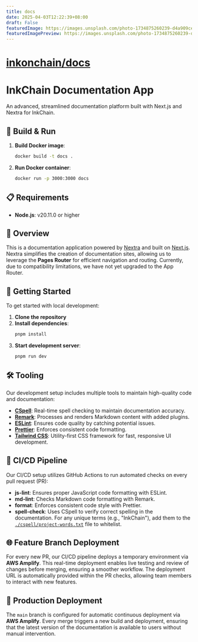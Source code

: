 ```yaml
---
title: docs
date: 2025-04-03T12:22:39+08:00
draft: False
featuredImage: https://images.unsplash.com/photo-1734875260239-d4a909ce0dbc?ixid=M3w0NjAwMjJ8MHwxfHJhbmRvbXx8fHx8fHx8fDE3NDM2NTQwOTJ8&ixlib=rb-4.0.3
featuredImagePreview: https://images.unsplash.com/photo-1734875260239-d4a909ce0dbc?ixid=M3w0NjAwMjJ8MHwxfHJhbmRvbXx8fHx8fHx8fDE3NDM2NTQwOTJ8&ixlib=rb-4.0.3
---
```


# [inkonchain/docs](https://github.com/inkonchain/docs)

# InkChain Documentation App

An advanced, streamlined documentation platform built with Next.js and Nextra for InkChain.

## 🚀 Build & Run

1. **Build Docker image**:
   ```bash
   docker build -t docs .
   ```

2. **Run Docker container**:
   ```bash
   docker run -p 3000:3000 docs
   ```

## 📋 Requirements

* **Node.js**: v20.11.0 or higher

## 📖 Overview

This is a documentation application powered by [Nextra](https://nextra.site/) and built on [Next.js](https://nextjs.org/). Nextra simplifies the creation of documentation sites, allowing us to leverage the **Pages Router** for efficient navigation and routing. Currently, due to compatibility limitations, we have not yet upgraded to the App Router.

## 🏁 Getting Started

To get started with local development:

1. **Clone the repository**
2. **Install dependencies**:
   ```bash
   pnpm install
   ```
3. **Start development server**:
   ```bash
   pnpm run dev
   ```

## 🛠 Tooling

Our development setup includes multiple tools to maintain high-quality code and documentation:

* **[CSpell](https://cspell.org/)**: Real-time spell checking to maintain documentation accuracy.
* **[Remark](https://remark.js.org/)**: Processes and renders Markdown content with added plugins.
* **[ESLint](https://eslint.org/)**: Ensures code quality by catching potential issues.
* **[Prettier](https://prettier.io/)**: Enforces consistent code formatting.
* **[Tailwind CSS](https://tailwindcss.com/)**: Utility-first CSS framework for fast, responsive UI development.

## 🚦 CI/CD Pipeline

Our CI/CD setup utilizes GitHub Actions to run automated checks on every pull request (PR):

* **js-lint**: Ensures proper JavaScript code formatting with ESLint.
* **md-lint**: Checks Markdown code formatting with Remark.
* **format**: Enforces consistent code style with Prettier.
* **spell-check**: Uses CSpell to verify correct spelling in the documentation. For any unique terms (e.g., "InkChain"), add them to the [`./cspell/project-words.txt`](./cspell/project-words.txt) file to whitelist.

## 🌐 Feature Branch Deployment

For every new PR, our CI/CD pipeline deploys a temporary environment via **AWS Amplify**. This real-time deployment enables live testing and review of changes before merging, ensuring a smoother workflow. The deployment URL is automatically provided within the PR checks, allowing team members to interact with new features.

## 🚀 Production Deployment

The `main` branch is configured for automatic continuous deployment via **AWS Amplify**. Every merge triggers a new build and deployment, ensuring that the latest version of the documentation is available to users without manual intervention.
